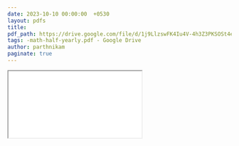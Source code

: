 ```yaml
---
date: 2023-10-10 00:00:00  +0530
layout: pdfs
title: 
pdf_path: https://drive.google.com/file/d/1j9LlzswFK4Iu4V-4h3Z3PKSOSt4e3leg/preview?usp=drive_link
tags: -math-half-yearly.pdf - Google Drive
author: parthnikam
paginate: true
---
```


<iframe class="embed-pdf" src="{{ page.pdf_path }}#toolbar=0" seamless="seamless" scrolling="no" style="overflow:hidden"></iframe>
